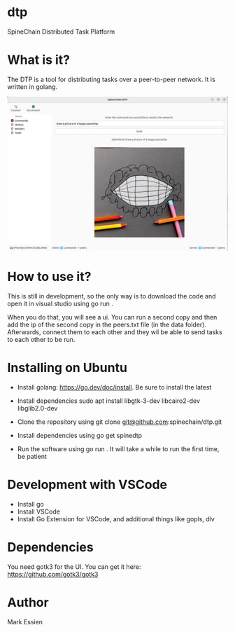 # dtp
SpineChain Distributed Task Platform


# What is it?

The DTP is a tool for distributing tasks over a peer-to-peer network. It is written in golang.

![Screenshot](assets/dtp.png)


# How to use it?

This is still in development, so the only way is to download the code and open it in visual studio using go run .

When you do that, you will see a ui. You can run a second copy and then add the ip of the second copy in the peers.txt file (in the data folder). Afterwards, connect them to each other and they wil be able to send tasks to each other to be run.



# Installing on Ubuntu
- Install golang: https://go.dev/doc/install. Be sure to install the latest

- Install dependencies sudo apt install libgtk-3-dev libcairo2-dev libglib2.0-dev
- Clone the repository using git clone git@github.com:spinechain/dtp.git
- Install dependencies using go get spinedtp
- Run the software using go run . It will take a while to run the first time, be patient


# Development with VSCode
- Install go
- Install VSCode
- Install Go Extension for VSCode, and additional things like gopls, dlv

# Dependencies
You need gotk3 for the UI. You can get it here: https://github.com/gotk3/gotk3

# Author

Mark Essien

